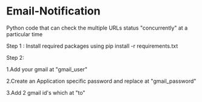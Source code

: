 # Email-Notification
Python code that can check the multiple URLs status "concurrently" at a particular time

Step 1 :
Install required packages using pip install -r requirements.txt

Step 2:

1.Add your gmail at "gmail_user"

2.Create an Application specific password and replace at "gmail_password"

3.Add 2 gmail id's which at "to"







